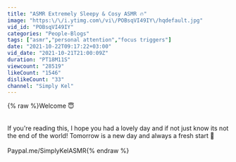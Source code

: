 ```yaml
---
title: "ASMR Extremely Sleepy & Cosy ASMR 🔥"
image: "https:\/\/i.ytimg.com\/vi\/POBsqVI49IY\/hqdefault.jpg"
vid_id: "POBsqVI49IY"
categories: "People-Blogs"
tags: ["asmr","personal attention","focus triggers"]
date: "2021-10-22T09:17:22+03:00"
vid_date: "2021-10-21T21:00:09Z"
duration: "PT18M11S"
viewcount: "28519"
likeCount: "1546"
dislikeCount: "33"
channel: "Simply Kel"
---
```

{% raw %}Welcome 😇<br /><br /><br />If you're reading this, I hope you had a lovely day and if not just know its not the end of the world! Tomorrow is a new day and always a fresh start 🦋<br /><br />Paypal.me/SimplyKelASMR{% endraw %}
